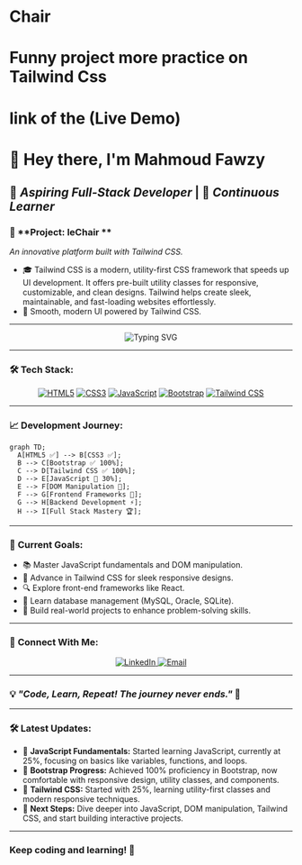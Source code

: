 # Chair
#  Funny project more practice on Tailwind Css 
# link of the (Live Demo) 

# 👋 Hey there, I'm **Mahmoud Fawzy**

## 🚀 *Aspiring Full-Stack Developer* | 🎯 *Continuous Learner*

### 📅 **Project: leChair **

*An innovative platform built with Tailwind CSS.*

- 🎓 Tailwind CSS is a modern, utility-first CSS framework that speeds up UI development.
      It offers pre-built utility classes for responsive, customizable, and clean designs.
     Tailwind helps create sleek, maintainable, and fast-loading websites effortlessly.
- 🔄 Smooth, modern UI powered by Tailwind CSS.

---

<div align="center">
  <img src="https://readme-typing-svg.demolab.com?font=Fira+Code&size=24&pause=1000&color=00BFFF&center=true&vCenter=true&width=435&lines=Hello+World!;Aspiring+Full-Stack+Developer;Coding+My+Way+to+Mastery!" alt="Typing SVG" />
</div>

---

### 🛠️ **Tech Stack:**

<div align="center">
  
  [![HTML5](https://img.shields.io/badge/HTML5-100%25-E34F26?style=for-the-badge&logo=html5&logoColor=white)](https://developer.mozilla.org/en-US/docs/Web/HTML)
  [![CSS3](https://img.shields.io/badge/CSS3-100%25-1572B6?style=for-the-badge&logo=css3&logoColor=white)](https://developer.mozilla.org/en-US/docs/Web/CSS)
  [![JavaScript](https://img.shields.io/badge/JavaScript-25%25-F7DF1E?style=for-the-badge&logo=javascript&logoColor=black)](https://developer.mozilla.org/en-US/docs/Web/JavaScript)
  [![Bootstrap](https://img.shields.io/badge/Bootstrap-100%25-7952B3?style=for-the-badge&logo=bootstrap&logoColor=white)](https://getbootstrap.com/)
  [![Tailwind CSS](https://img.shields.io/badge/Tailwind%20CSS-100%25-38BDF8?style=for-the-badge&logo=tailwind-css&logoColor=white)](https://tailwindcss.com/)

</div>

---

### 📈 **Development Journey:**

```mermaid
graph TD;
  A[HTML5 ✅] --> B[CSS3 ✅];
  B --> C[Bootstrap ✅ 100%];
  C --> D[Tailwind CSS ✅ 100%];
  D --> E[JavaScript 🚀 30%];
  E --> F[DOM Manipulation 🎯];
  F --> G[Frontend Frameworks 🌟];
  G --> H[Backend Development ⚡];
  H --> I[Full Stack Mastery 🏆];
```

---

### 🎯 **Current Goals:**

- 📚 Master JavaScript fundamentals and DOM manipulation.
- 🌟 Advance in Tailwind CSS for sleek responsive designs.
- 🔍 Explore front-end frameworks like React.
- 🏢 Learn database management (MySQL, Oracle, SQLite).
- 🚀 Build real-world projects to enhance problem-solving skills.

---

### 🏧 **Connect With Me:**

<div align="center">
  <a href="https://www.linkedin.com" target="_blank">
    <img src="https://img.shields.io/badge/LinkedIn-Connect-blue?style=for-the-badge&logo=linkedin" alt="LinkedIn" />
  </a>
  <a href="mailto:your.email@example.com">
    <img src="https://img.shields.io/badge/Email-Contact%20Me-red?style=for-the-badge&logo=gmail" alt="Email" />
  </a>
</div>

---

### 💡 *"Code, Learn, Repeat! The journey never ends."* 🚀

---

### 🛠 **Latest Updates:**

- 🎯 **JavaScript Fundamentals:** Started learning JavaScript, currently at 25%, focusing on basics like variables, functions, and loops.
- 🌟 **Bootstrap Progress:** Achieved 100% proficiency in Bootstrap, now comfortable with responsive design, utility classes, and components.
- 🎨 **Tailwind CSS:** Started with 25%, learning utility-first classes and modern responsive techniques.
- 🚀 **Next Steps:** Dive deeper into JavaScript, DOM manipulation, Tailwind CSS, and start building interactive projects.

---

### Keep coding and learning! 🚀

